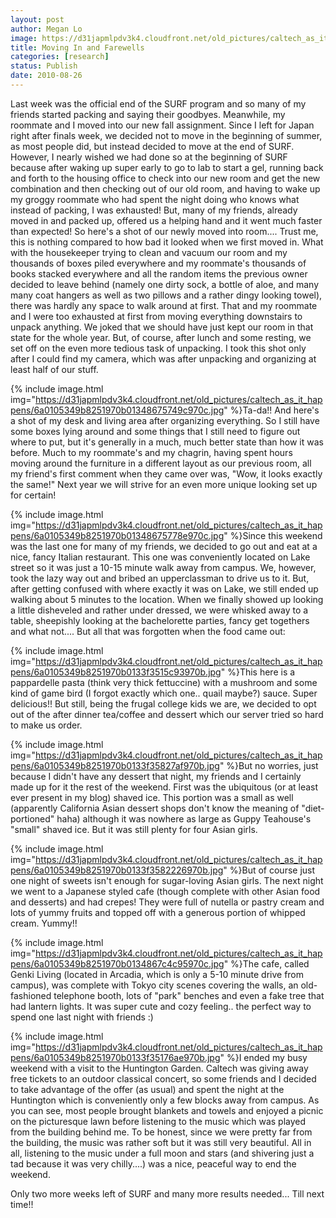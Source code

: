 ```yaml
---
layout: post
author: Megan Lo
image: https://d31japmlpdv3k4.cloudfront.net/old_pictures/caltech_as_it_happens/6a0105349b8251970b0134867571dc970c.jpg
title: Moving In and Farewells
categories: [research]
status: Publish
date: 2010-08-26
---
```



Last week was the official end of the SURF program and so many of my friends started packing and saying their goodbyes. Meanwhile, my roommate and I moved into our new fall assignment. Since I left for Japan right after finals week, we decided not to move in the beginning of summer, as most people did, but instead decided to move at the end of SURF. However, I nearly wished we had done so at the beginning of SURF because after waking up super early to go to lab to start a gel, running back and forth to the housing office to check into our new room and get the new combination and then checking out of our old room, and having to wake up my groggy roommate who had spent the night doing who knows what instead of packing, I was exhausted! But, many of my friends, already moved in and packed up, offered us a helping hand and it went much faster than expected!
So here's a shot of our newly moved into room.... Trust me, this is nothing compared to how bad it looked when we first moved in. What with the housekeeper trying to clean and vacuum our room and my thousands of boxes piled everywhere and my roommate's thousands of books stacked everywhere and all the random items the previous owner decided to leave behind (namely one dirty sock, a bottle of aloe, and many many coat hangers as well as two pillows and a rather dingy looking towel), there was hardly any space to walk around at first. That and my roommate and I were too exhausted at first from moving everything downstairs to unpack anything. We joked that we should have just kept our room in that state for the whole year. But, of course, after lunch and some resting, we set off on the even more tedious task of unpacking. I took this shot only after I could find my camera, which was after unpacking and organizing at least half of our stuff.


{% include image.html img="https://d31japmlpdv3k4.cloudfront.net/old_pictures/caltech_as_it_happens/6a0105349b8251970b01348675749c970c.jpg" %}Ta-da!! And here's a shot of my desk and living area after organizing everything. So I still have some boxes lying around and some things that I still need to figure out where to put, but it's generally in a much, much better state than how it was before. Much to my roommate's and my chagrin, having spent hours moving around the furniture in a different layout as our previous room, all my friend's first comment when they came over was, "Wow, it looks exactly the same!" Next year we will strive for an even more unique looking set up for certain!

{% include image.html img="https://d31japmlpdv3k4.cloudfront.net/old_pictures/caltech_as_it_happens/6a0105349b8251970b01348675778e970c.jpg" %}Since this weekend was the last one for many of my friends, we decided to go out and eat at a nice, fancy Italian restaurant. This one was conveniently located on Lake street so it was just a 10-15 minute walk away from campus. We, however, took the lazy way out and bribed an upperclassman to drive us to it. But, after getting confused with where exactly it was on Lake, we still ended up walking about 5 minutes to the location. When we finally showed up looking a little disheveled and rather under dressed, we were whisked away to a table, sheepishly looking at the bachelorette parties, fancy get togethers and what not.... But all that was forgotten when the food came out:

{% include image.html img="https://d31japmlpdv3k4.cloudfront.net/old_pictures/caltech_as_it_happens/6a0105349b8251970b0133f3515c93970b.jpg" %}This here is a pappardelle pasta (think very thick fettuccine) with a mushroom and some kind of game bird (I forgot exactly which one.. quail maybe?) sauce. Super delicious!! But still, being the frugal college kids we are, we decided to opt out of the after dinner tea/coffee and dessert which our server tried so hard to make us order.


{% include image.html img="https://d31japmlpdv3k4.cloudfront.net/old_pictures/caltech_as_it_happens/6a0105349b8251970b0133f35827af970b.jpg" %}But no worries, just because I didn't have any dessert that night, my friends and I certainly made up for it the rest of the weekend. First was the ubiquitous (or at least ever present in my blog) shaved ice. This portion was a small as well (apparently California Asian dessert shops don't know the meaning of "diet-portioned" haha) although it was nowhere as large as Guppy Teahouse's "small" shaved ice. But it was still plenty for four Asian girls.


{% include image.html img="https://d31japmlpdv3k4.cloudfront.net/old_pictures/caltech_as_it_happens/6a0105349b8251970b0133f3582226970b.jpg" %}But of course just one night of sweets isn't enough for sugar-loving Asian girls. The next night we went to a Japanese styled cafe (though complete with other Asian food and desserts) and had crepes! They were full of nutella or pastry cream and lots of yummy fruits and topped off with a generous portion of whipped cream. Yummy!!

{% include image.html img="https://d31japmlpdv3k4.cloudfront.net/old_pictures/caltech_as_it_happens/6a0105349b8251970b0134867c4c95970c.jpg" %}The cafe, called Genki Living (located in Arcadia, which is only a 5-10 minute drive from campus), was complete with Tokyo city scenes covering the walls, an old-fashioned telephone booth, lots of "park" benches and even a fake tree that had lantern lights. It was super cute and cozy feeling.. the perfect way to spend one last night with friends :)

{% include image.html img="https://d31japmlpdv3k4.cloudfront.net/old_pictures/caltech_as_it_happens/6a0105349b8251970b0133f35176ae970b.jpg" %}I ended my busy weekend with a visit to the Huntington Garden. Caltech was giving away free tickets to an outdoor classical concert, so some friends and I decided to take advantage of the offer (as usual) and spent the night at the Huntington which is conveniently only a few blocks away from campus. As you can see, most people brought blankets and towels and enjoyed a picnic on the picturesque lawn before listening to the music which was played from the building behind me. To be honest, since we were pretty far from the building, the music was rather soft but it was still very beautiful. All in all, listening to the music under a full moon and stars (and shivering just a tad because it was very chilly....) was a nice, peaceful way to end the weekend.

Only two more weeks left of SURF and many more results needed... Till next time!!

